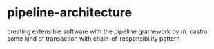 # pipeline-architecture

creating extensible software with the pipeline gramework by m. castro
some kind of transaction with chain-of-responsibility pattern
